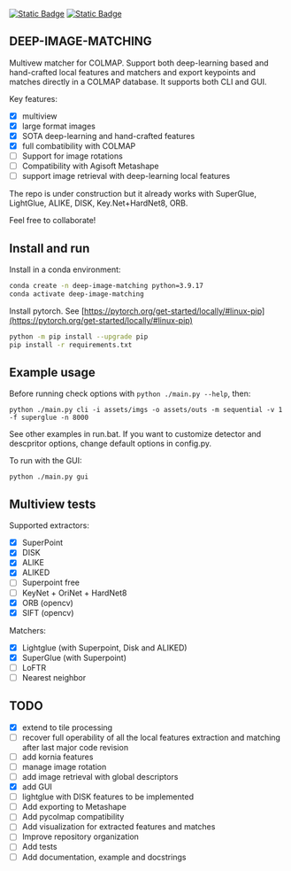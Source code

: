 [![Static Badge](https://img.shields.io/badge/Powered_by-Kornia-green)](https://github.com/kornia/kornia) [![Static Badge](https://img.shields.io/badge/Matches_for-COLMAP-red)](https://github.com/colmap/colmap)

## DEEP-IMAGE-MATCHING

Multivew matcher for COLMAP. Support both deep-learning based and hand-crafted local features and matchers and export keypoints and matches directly in a COLMAP database. It supports both CLI and GUI.

Key features:

- [x] multiview
- [x] large format images
- [x] SOTA deep-learning and hand-crafted features
- [x] full combatibility with COLMAP
- [ ] Support for image rotations
- [ ] Compatibility with Agisoft Metashape
- [ ] support image retrieval with deep-learning local features

The repo is under construction but it already works with SuperGlue, LightGlue, ALIKE, DISK, Key.Net+HardNet8, ORB.

Feel free to collaborate!

## Install and run

Install in a conda environment:

```bash
conda create -n deep-image-matching python=3.9.17
conda activate deep-image-matching
```

Install pytorch. See [https://pytorch.org/get-started/locally/#linux-pip](https://pytorch.org/get-started/locally/#linux-pip)

```bash
python -m pip install --upgrade pip
pip install -r requirements.txt
```

## Example usage

Before running check options with `python ./main.py --help`, then:

```
python ./main.py cli -i assets/imgs -o assets/outs -m sequential -v 1 -f superglue -n 8000
```

See other examples in run.bat. If you want to customize detector and descpritor options, change default options in config.py.

To run with the GUI:

```
python ./main.py gui
```

## Multiview tests

Supported extractors:
- [x] SuperPoint
- [x] DISK
- [x] ALIKE
- [x] ALIKED
- [ ] Superpoint free
- [ ] KeyNet + OriNet + HardNet8
- [x] ORB (opencv) 
- [x] SIFT (opencv)

Matchers:
- [x] Lightglue (with Superpoint, Disk and ALIKED) 
- [x] SuperGlue (with Superpoint) 
- [ ] LoFTR
- [ ] Nearest neighbor 

## TODO

- [x] extend to tile processing
- [ ] recover full operability of all the local features extraction and matching after last major code revision
- [ ] add kornia features
- [ ] manage image rotation
- [ ] add image retrieval with global descriptors
- [x] add GUI
- [ ] lightglue with DISK features to be implemented
- [ ] Add exporting to Metashape
- [ ] Add pycolmap compatibility
- [ ] Add visualization for extracted features and matches
- [ ] Improve repository organization
- [ ] Add tests
- [ ] Add documentation, example and docstrings
